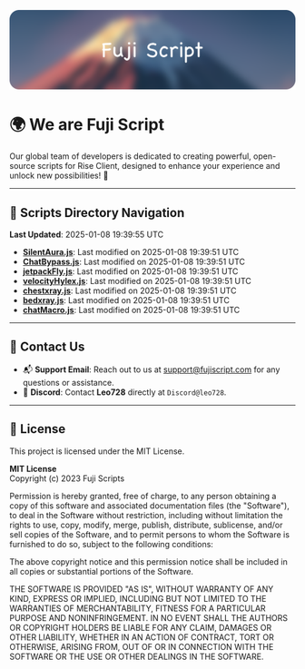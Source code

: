 ![Banner](.github/b.webp)

# 🌍 **We are Fuji Script**

Our global team of developers is dedicated to creating powerful, open-source scripts for Rise Client, designed to enhance your experience and unlock new possibilities! 🌟

---
<!-- SCRIPTS_NAVIGATION_START -->
## 📂 **Scripts Directory Navigation**

**Last Updated**: 2025-01-08 19:39:55 UTC

- **[SilentAura.js](scripts/SilentAura.js)**: Last modified on 2025-01-08 19:39:51 UTC
- **[ChatBypass.js](scripts/ChatBypass.js)**: Last modified on 2025-01-08 19:39:51 UTC
- **[jetpackFly.js](scripts/jetpackFly.js)**: Last modified on 2025-01-08 19:39:51 UTC
- **[velocityHylex.js](scripts/velocityHylex.js)**: Last modified on 2025-01-08 19:39:51 UTC
- **[chestxray.js](scripts/chestxray.js)**: Last modified on 2025-01-08 19:39:51 UTC
- **[bedxray.js](scripts/bedxray.js)**: Last modified on 2025-01-08 19:39:51 UTC
- **[chatMacro.js](scripts/chatMacro.js)**: Last modified on 2025-01-08 19:39:51 UTC

<!-- SCRIPTS_NAVIGATION_END -->

---

## 💬 **Contact Us**  
- 📬 **Support Email**: Reach out to us at [support@fujiscript.com](mailto:support@fujiscript.com) for any questions or assistance.  
- 💬 **Discord**: Contact **Leo728** directly at `Discord@leo728`.

---

## 📜 **License**

This project is licensed under the MIT License.  

**MIT License**  
Copyright (c) 2023 Fuji Scripts  

Permission is hereby granted, free of charge, to any person obtaining a copy of this software and associated documentation files (the "Software"), to deal in the Software without restriction, including without limitation the rights to use, copy, modify, merge, publish, distribute, sublicense, and/or sell copies of the Software, and to permit persons to whom the Software is furnished to do so, subject to the following conditions:  

The above copyright notice and this permission notice shall be included in all copies or substantial portions of the Software.  

THE SOFTWARE IS PROVIDED "AS IS", WITHOUT WARRANTY OF ANY KIND, EXPRESS OR IMPLIED, INCLUDING BUT NOT LIMITED TO THE WARRANTIES OF MERCHANTABILITY, FITNESS FOR A PARTICULAR PURPOSE AND NONINFRINGEMENT. IN NO EVENT SHALL THE AUTHORS OR COPYRIGHT HOLDERS BE LIABLE FOR ANY CLAIM, DAMAGES OR OTHER LIABILITY, WHETHER IN AN ACTION OF CONTRACT, TORT OR OTHERWISE, ARISING FROM, OUT OF OR IN CONNECTION WITH THE SOFTWARE OR THE USE OR OTHER DEALINGS IN THE SOFTWARE.  
